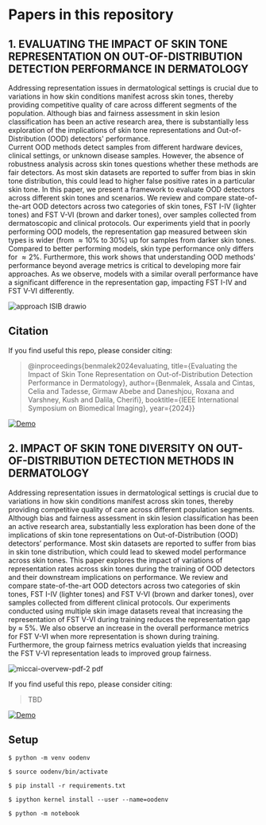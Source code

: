 # Papers in this repository

## 1. EVALUATING THE IMPACT OF SKIN TONE REPRESENTATION ON OUT-OF-DISTRIBUTION DETECTION PERFORMANCE IN DERMATOLOGY

Addressing representation issues in dermatological settings is crucial due to variations in how skin conditions manifest across skin tones, thereby providing competitive quality of care across different segments of the population. Although bias and fairness assessment in skin lesion classification has been an active research area, there is substantially less exploration of the implications of skin tone representations and Out-of-Distribution (OOD) detectors' performance.  
Current OOD methods detect samples from different hardware devices, clinical settings, or unknown disease samples. However, the absence of robustness analysis across skin tones questions whether these methods are fair detectors. 
As most skin datasets are reported to suffer from bias in skin tone distribution, this could lead to higher false positive rates in a particular skin tone.  In this paper, we present a framework to evaluate OOD detectors across different skin tones and scenarios.
We review and compare state-of-the-art OOD detectors across two categories of skin tones, FST I-IV (lighter tones) and FST V-VI (brown and darker tones), over samples collected from dermatoscopic and clinical protocols. 
Our experiments yield that in poorly performing OOD models, the representation gap measured between skin types is wider (from $\approx 10\%$ to $30\%$) up for samples from darker skin tones. Compared to better performing models, skin type performance only differs for $\approx 2\%$. Furthermore, this work shows that understanding  OOD methods' performance beyond average metrics is critical to developing more fair approaches. As we observe, models with a similar overall performance have a significant difference in the representation gap, impacting FST I-IV and FST V-VI differently.

![approach ISIB drawio](https://github.com/assalaabnk/OOD-in-Dermatology/assets/61749380/30ca973e-c55d-40c0-b57a-c5d0906a8c0d)


## Citation

If you find useful this repo, please consider citing:

> @inproceedings{benmalek2024evaluating,
  title={Evaluating the Impact of Skin Tone Representation on Out-of-Distribution Detection Performance in Dermatology},
  author={Benmalek, Assala and Cintas, Celia and Tadesse, Girmaw Abebe and Daneshjou, Roxana and Varshney, Kush and Dalila, Cherifi},
  booktitle={IEEE International Symposium on Biomedical Imaging},
  year={2024}}

[![Demo](https://img.shields.io/badge/Demo-Green?style=for-the-badge&logo=appveyor)](https://github.com/assalaabnk/OOD-in-Dermatology)

## 2. IMPACT OF SKIN TONE DIVERSITY ON OUT-OF-DISTRIBUTION DETECTION METHODS IN DERMATOLOGY

Addressing representation issues in dermatological settings is crucial due to variations in how skin conditions manifest across skin
tones, thereby providing competitive quality of care across different population segments. Although bias and fairness assessment in skin lesion classification has been an active research area, substantially less exploration has been done of the implications of skin tone representations on Out-of-Distribution (OOD) detectors’ performance. Most skin datasets are reported to suffer from bias in skin tone distribution, which could lead to skewed model performance across skin tones. This paper explores the impact of variations of representation rates across skin tones during the training of OOD detectors and their downstream implications on performance. We review and compare state-of-the-art OOD detectors across two categories of skin tones, FST I-IV (lighter tones) and FST V-VI (brown and darker tones), over samples collected from different clinical protocols. Our experiments conducted using multiple skin image datasets reveal that increasing the representation of FST V-VI during training reduces the representation gap by ≈ 5%. We also observe an increase in the overall performance metrics for FST V-VI when more representation is shown during training. Furthermore, the group fairness metrics evaluation yields that increasing the FST V-VI representation leads to improved group fairness.


![miccai-overvew-pdf-2 pdf](https://github.com/user-attachments/assets/5c9a9dd1-c205-46a7-b581-12f71e7f631d)

If you find useful this repo, please consider citing:

> TBD


[![Demo](https://img.shields.io/badge/Demo-Green?style=for-the-badge&logo=appveyor)]([https://github.com/assalaabnk/OOD-in-Dermatology](https://github.com/assalaabnk/OOD-in-Dermatology/tree/OOD-detection-with-proportions))


## Setup 

`$ python -m venv oodenv`

`$ source oodenv/bin/activate`

`$ pip install -r requirements.txt`

`$ ipython kernel install --user --name=oodenv`

`$ python -m notebook`
